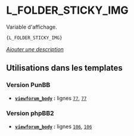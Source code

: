 # L_FOLDER_STICKY_IMG


Variable d'affichage.

```html
{L_FOLDER_STICKY_IMG}
```

[*Ajouter une description*](https://fa-tvars.appspot.com/var/L_FOLDER_STICKY_IMG)

## Utilisations dans les templates

### Version PunBB
* __[`viewforum_body`](../tpl/var/punbb/viewforum_body.md#readme) :__ lignes [`77`](../tpl/src/punbb/viewforum_body.tpl#L77), [`77`](../tpl/src/punbb/viewforum_body.tpl#L77)

### Version phpBB2
* __[`viewforum_body`](../tpl/var/subsilver/viewforum_body.md#readme) :__ lignes [`106`](../tpl/src/subsilver/viewforum_body.tpl#L106), [`106`](../tpl/src/subsilver/viewforum_body.tpl#L106)